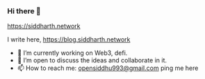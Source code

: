 ### Hi there 👋

<!--
**siddharth9903/siddharth9903** is a ✨ _special_ ✨ repository because its `README.md` (this file) appears on your GitHub profile.

Here are some ideas to get you started:
-->
https://siddharth.network

I write here,
https://blog.siddharth.network

- 🔭 I’m currently working on Web3, defi.
- 👯 I’m open to discuss the ideas and collaborate in it.
- 📫 How to reach me: opensiddhu993@gmail.com ping me here

